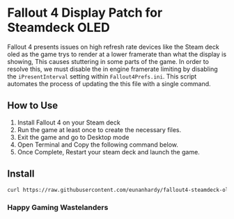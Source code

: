 # Fallout 4 Display Patch for Steamdeck OLED
Fallout 4 presents issues on high refresh rate devices like the Steam deck oled as the game trys to render at a lower framerate than what the display is showing, This causes stuttering in some parts of the game. In order to resolve this, we must disable the in engine framerate limiting by disabling the `iPresentInterval` setting within `Fallout4Prefs.ini`. This script automates the process of updating the this file with a single command.

## How to Use
1. Install Fallout 4 on your Steam deck
2. Run the game at least once to create the necessary files.
3. Exit the game and go to Desktop mode
4. Open Terminal and Copy the following command below.
5. Once Complete, Restart your steam deck and launch the game. 

## Install
```bash
curl https://raw.githubusercontent.com/eunanhardy/fallout4-steamdeck-oled-patch/main/install.sh | bash
```

### Happy Gaming Wastelanders